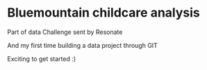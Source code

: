 # Bluemountain childcare analysis

Part of data Challenge sent by Resonate

And my first time building a data project through GIT

Exciting to get started :)
